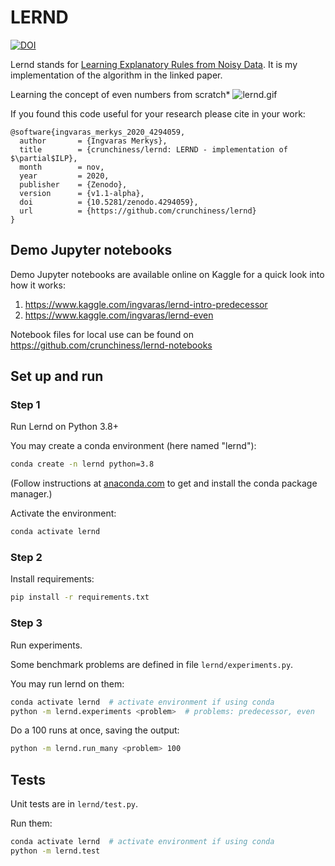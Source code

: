 # LERND

[![DOI](https://ingvaras.com/static/images/zenodo.4294059.svg)](https://doi.org/10.5281/zenodo.4294059)

Lernd stands for [Learning Explanatory Rules from Noisy Data](https://arxiv.org/abs/1711.04574).
It is my implementation of the algorithm in the linked paper.

Learning the concept of even numbers from scratch*
![lernd.gif](https://ingvaras.com/images/lernd.gif)

If you found this code useful for your research please cite in your work:
```
@software{ingvaras_merkys_2020_4294059,
  author       = {Ingvaras Merkys},
  title        = {crunchiness/lernd: LERND - implementation of $\partial$ILP},
  month        = nov,
  year         = 2020,
  publisher    = {Zenodo},
  version      = {v1.1-alpha},
  doi          = {10.5281/zenodo.4294059},
  url          = {https://github.com/crunchiness/lernd}
}
```

## Demo Jupyter notebooks
Demo Jupyter notebooks are available online on Kaggle for a quick look into how it works:
1. https://www.kaggle.com/ingvaras/lernd-intro-predecessor
2. https://www.kaggle.com/ingvaras/lernd-even

Notebook files for local use can be found on https://github.com/crunchiness/lernd-notebooks

## Set up and run

### Step 1
Run Lernd on Python 3.8+

You may create a conda environment (here named "lernd"):
```bash
conda create -n lernd python=3.8
```

(Follow instructions at [anaconda.com](https://www.anaconda.com) to get and install the conda package manager.)


Activate the environment:
```bash
conda activate lernd
```

### Step 2
Install requirements:
```bash
pip install -r requirements.txt
```

### Step 3
Run experiments.

Some benchmark problems are defined in file `lernd/experiments.py`.

You may run lernd on them:
```bash
conda activate lernd  # activate environment if using conda
python -m lernd.experiments <problem>  # problems: predecessor, even 
```

Do a 100 runs at once, saving the output:
```bash
python -m lernd.run_many <problem> 100
```


## Tests

Unit tests are in `lernd/test.py`. 

Run them:
```bash
conda activate lernd  # activate environment if using conda
python -m lernd.test
```
